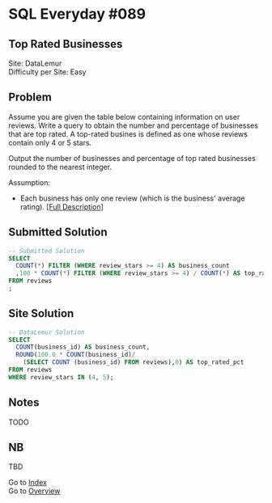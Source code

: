 # SQL Everyday \#089

## Top Rated Businesses

Site: DataLemur\
Difficulty per Site: Easy

## Problem

Assume you are given the table below containing information on user reviews. Write a query to obtain the number and percentage of businesses that are top rated. A top-rated busines is defined as one whose reviews contain only 4 or 5 stars.

Output the number of businesses and percentage of top rated businesses rounded to the nearest integer.

Assumption:

* Each business has only one review (which is the business' average rating). [[Full Description](https://datalemur.com/questions/sql-top-businesses)]

## Submitted Solution

```sql
-- Submitted Solution
SELECT
  COUNT(*) FILTER (WHERE review_stars >= 4) AS business_count
  ,100 * COUNT(*) FILTER (WHERE review_stars >= 4) / COUNT(*) AS top_rated_pct
FROM reviews
;
```

## Site Solution

```sql
-- DataLemur Solution 
SELECT 
  COUNT(business_id) AS business_count,
  ROUND(100.0 * COUNT(business_id)/
    (SELECT COUNT (business_id) FROM reviews),0) AS top_rated_pct
FROM reviews
WHERE review_stars IN (4, 5);
```

## Notes

TODO

## NB

TBD

Go to [Index](../?tab=readme-ov-file#index)\
Go to [Overview](../?tab=readme-ov-file)
